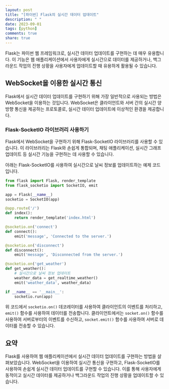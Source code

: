 ```yaml
---
layout: post
title: "[파이썬] Flask의 실시간 데이터 업데이트"
description: " "
date: 2023-09-01
tags: [python]
comments: true
share: true
---
```


Flask는 파이썬 웹 프레임워크로, 실시간 데이터 업데이트를 구현하는 데 매우 유용합니다. 이 기능은 웹 애플리케이션에서 사용자에게 실시간으로 데이터를 제공하거나, 백그라운드 작업의 진행 상황을 사용자에게 업데이트할 때 유용하게 활용될 수 있습니다.

## WebSocket을 이용한 실시간 통신

Flask에서 실시간 데이터 업데이트를 구현하기 위해 가장 일반적으로 사용되는 방법은 WebSocket을 이용하는 것입니다. WebSocket은 클라이언트와 서버 간의 실시간 양방향 통신을 제공하는 프로토콜로, 실시간 데이터 업데이트에 이상적인 환경을 제공합니다.

### Flask-SocketIO 라이브러리 사용하기

Flask에서 WebSocket을 구현하기 위해 Flask-SocketIO 라이브러리를 사용할 수 있습니다. 이 라이브러리는 Flask와 손쉽게 통합되며, 채팅 애플리케이션, 실시간 그래프 업데이트 등 실시간 기능을 구현하는 데 사용할 수 있습니다.

아래는 Flask-SocketIO를 사용하여 실시간으로 날씨 정보를 업데이트하는 예제 코드입니다.

```python
from flask import Flask, render_template
from flask_socketio import SocketIO, emit

app = Flask(__name__)
socketio = SocketIO(app)

@app.route('/')
def index():
    return render_template('index.html')

@socketio.on('connect')
def connect():
    emit('message', 'Connected to the server.')

@socketio.on('disconnect')
def disconnect():
    emit('message', 'Disconnected from the server.')

@socketio.on('get_weather')
def get_weather():
    # 실시간으로 날씨 정보 업데이트
    weather_data = get_realtime_weather()
    emit('weather_data', weather_data)

if __name__ == '__main__':
    socketio.run(app)
```

위 코드에서 `socketio.on()` 데코레이터를 사용하여 클라이언트의 이벤트를 처리하고, `emit()` 함수를 사용하여 데이터를 전송합니다. 클라이언트에서는 `socket.on()` 함수를 사용하여 서버로부터의 이벤트를 수신하고, `socket.emit()` 함수를 사용하여 서버로 데이터를 전송할 수 있습니다.

## 요약

Flask를 사용하여 웹 애플리케이션에서 실시간 데이터 업데이트를 구현하는 방법을 살펴보았습니다. WebSocket을 이용하여 실시간 통신을 구현하고, Flask-SocketIO를 사용하여 손쉽게 실시간 데이터 업데이트를 구현할 수 있습니다. 이를 통해 사용자에게 동적이고 실시간 데이터를 제공하거나 백그라운드 작업의 진행 상황을 업데이트할 수 있습니다.
